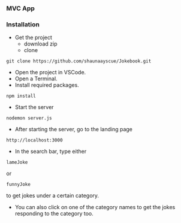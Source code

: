 ### MVC App

### Installation

- Get the project
  - download zip
  - clone
```
git clone https://github.com/shaunaayscue/Jokebook.git
```

- Open the project in VSCode.
- Open a Terminal.
- Install required packages.
```
npm install
```
- Start the server
```
nodemon server.js
```
- After starting the server, go to the landing page
```
http://localhost:3000
```

- In the search bar, type either
```
lameJoke
```
 or 
 ```
funnyJoke
```
to get jokes under a certain category.

- You can also click on one of the category names to get the jokes responding to the category too.
